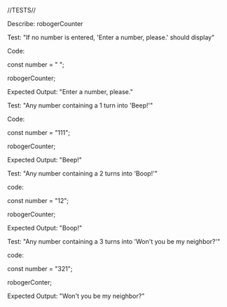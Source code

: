//TESTS//

Describe: robogerCounter


Test: "If no number is entered, 'Enter a number, please.' should display"

Code:

const number = " ";

robogerCounter;

Expected Output: "Enter a number, please."


Test: "Any number containing a 1 turn into 'Beep!'"

Code:

const number = "111";

robogerCounter;

Expected Output: "Beep!"


Test: "Any number containing a 2 turns into 'Boop!'"

code:

const number = "12";

robogerCounter;

Expected Output: "Boop!"


Test: "Any number containing a 3 turns into 'Won't you be my neighbor?'"

code:

const number = "321";

robogerConter;

Expected Output: "Won't you be my neighbor?"